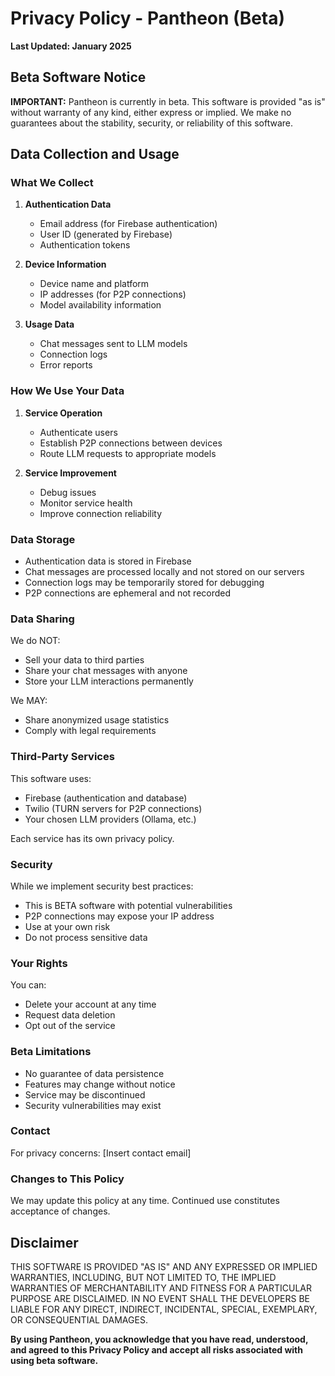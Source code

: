 # Privacy Policy - Pantheon (Beta)

**Last Updated: January 2025**

## Beta Software Notice

**IMPORTANT:** Pantheon is currently in beta. This software is provided "as is" without warranty of any kind, either express or implied. We make no guarantees about the stability, security, or reliability of this software.

## Data Collection and Usage

### What We Collect

1. **Authentication Data**
   - Email address (for Firebase authentication)
   - User ID (generated by Firebase)
   - Authentication tokens

2. **Device Information**
   - Device name and platform
   - IP addresses (for P2P connections)
   - Model availability information

3. **Usage Data**
   - Chat messages sent to LLM models
   - Connection logs
   - Error reports

### How We Use Your Data

1. **Service Operation**
   - Authenticate users
   - Establish P2P connections between devices
   - Route LLM requests to appropriate models

2. **Service Improvement**
   - Debug issues
   - Monitor service health
   - Improve connection reliability

### Data Storage

- Authentication data is stored in Firebase
- Chat messages are processed locally and not stored on our servers
- Connection logs may be temporarily stored for debugging
- P2P connections are ephemeral and not recorded

### Data Sharing

We do NOT:
- Sell your data to third parties
- Share your chat messages with anyone
- Store your LLM interactions permanently

We MAY:
- Share anonymized usage statistics
- Comply with legal requirements

### Third-Party Services

This software uses:
- Firebase (authentication and database)
- Twilio (TURN servers for P2P connections)
- Your chosen LLM providers (Ollama, etc.)

Each service has its own privacy policy.

### Security

While we implement security best practices:
- This is BETA software with potential vulnerabilities
- P2P connections may expose your IP address
- Use at your own risk
- Do not process sensitive data

### Your Rights

You can:
- Delete your account at any time
- Request data deletion
- Opt out of the service

### Beta Limitations

- No guarantee of data persistence
- Features may change without notice
- Service may be discontinued
- Security vulnerabilities may exist

### Contact

For privacy concerns: [Insert contact email]

### Changes to This Policy

We may update this policy at any time. Continued use constitutes acceptance of changes.

## Disclaimer

THIS SOFTWARE IS PROVIDED "AS IS" AND ANY EXPRESSED OR IMPLIED WARRANTIES, INCLUDING, BUT NOT LIMITED TO, THE IMPLIED WARRANTIES OF MERCHANTABILITY AND FITNESS FOR A PARTICULAR PURPOSE ARE DISCLAIMED. IN NO EVENT SHALL THE DEVELOPERS BE LIABLE FOR ANY DIRECT, INDIRECT, INCIDENTAL, SPECIAL, EXEMPLARY, OR CONSEQUENTIAL DAMAGES.

**By using Pantheon, you acknowledge that you have read, understood, and agreed to this Privacy Policy and accept all risks associated with using beta software.**